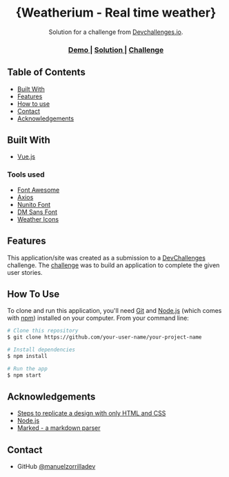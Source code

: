 <!-- Please update value in the {}  -->

<h1 align="center">{Weatherium - Real time weather}</h1>

<div align="center">
   Solution for a challenge from  <a href="http://devchallenges.io" target="_blank">Devchallenges.io</a>.
</div>

<div align="center">
  <h3>
    <a href="https://weatherium-app.netlify.app">
      Demo
    </a>
    <span> | </span>
    <a href="https://github.com/manuelzorrilladev/weatherium">
      Solution
    </a>
    <span> | </span>
    <a href="https://devchallenges.io/challenges/mM1UIenRhK808W8qmLWv">
      Challenge
    </a>
  </h3>
</div>

<!-- TABLE OF CONTENTS -->

## Table of Contents


- [Built With](#built-with)
- [Features](#features)
- [How to use](#how-to-use)
- [Contact](#contact)
- [Acknowledgements](#acknowledgements)


## Built With

<!-- This section should list any major frameworks that you built your project using. Here are a few examples.-->

- [Vue.js](https://vuejs.org/)

### Tools used

- [Font Awesome](https://fontawesome.com/)
- [Axios](https://axios-http.com/)
- [Nunito Font](https://fonts.google.com/specimen/Nunito?category=Sans+Serif)
- [DM Sans Font](https://fonts.google.com/specimen/DM+Sans?query=dm&category=Sans+Serif)
- [Weather Icons](https://github.com/basmilius/weather-icons)



## Features

<!-- List the features of your application or follow the template. Don't share the figma file here :) -->

This application/site was created as a submission to a [DevChallenges](https://devchallenges.io/challenges) challenge. The [challenge](https://devchallenges.io/challenges/mM1UIenRhK808W8qmLWv) was to build an application to complete the given user stories.

## How To Use

<!-- Example: -->

To clone and run this application, you'll need [Git](https://git-scm.com) and [Node.js](https://nodejs.org/en/download/) (which comes with [npm](http://npmjs.com)) installed on your computer. From your command line:

```bash
# Clone this repository
$ git clone https://github.com/your-user-name/your-project-name

# Install dependencies
$ npm install

# Run the app
$ npm start
```

## Acknowledgements

<!-- This section should list any articles or add-ons/plugins that helps you to complete the project. This is optional but it will help you in the future. For example: -->

- [Steps to replicate a design with only HTML and CSS](https://devchallenges-blogs.web.app/how-to-replicate-design/)
- [Node.js](https://nodejs.org/)
- [Marked - a markdown parser](https://github.com/chjj/marked)

## Contact


- GitHub [@manuelzorrilladev](https://github.com/manuelzorrilladev)

